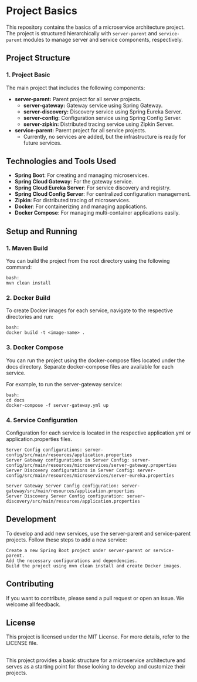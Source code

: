 # Project Basics

This repository contains the basics of a microservice architecture project. The project is structured hierarchically with `server-parent` and `service-parent` modules to manage server and service components, respectively.

## Project Structure

### 1. Project Basic

The main project that includes the following components:

- **server-parent:** Parent project for all server projects.
  - **server-gateway:** Gateway service using Spring Gateway.
  - **server-discovery:** Discovery service using Spring Eureka Server.
  - **server-config:** Configuration service using Spring Config Server.
  - **server-zipkin:** Distributed tracing service using Zipkin Server.
- **service-parent:** Parent project for all service projects.
  - Currently, no services are added, but the infrastructure is ready for future services.

## Technologies and Tools Used

- **Spring Boot**: For creating and managing microservices.
- **Spring Cloud Gateway**: For the gateway service.
- **Spring Cloud Eureka Server**: For service discovery and registry.
- **Spring Cloud Config Server**: For centralized configuration management.
- **Zipkin**: For distributed tracing of microservices.
- **Docker**: For containerizing and managing applications.
- **Docker Compose**: For managing multi-container applications easily.

## Setup and Running

### 1. Maven Build

You can build the project from the root directory using the following command:

	bash:
	mvn clean install

### 2. Docker Build

To create Docker images for each service, navigate to the respective directories and run:

	bash:
	docker build -t <image-name> .

### 3. Docker Compose

You can run the project using the docker-compose files located under the docs directory. Separate docker-compose files are available for each service.

For example, to run the server-gateway service:

	bash:
	cd docs
	docker-compose -f server-gateway.yml up

### 4. Service Configuration

Configuration for each service is located in the respective application.yml or application.properties files.

    Server Config configurations: server-config/src/main/resources/application.properties
	Server Gateway configurations in Server Config: server-config/src/main/resources/microservices/server-gateway.properties
    Server Discovery configurations in Server Config: server-config/src/main/resources/microservices/server-eureka.properties
	
	Server Gateway Server Config configuration: server-gateway/src/main/resources/application.properties
	Server Discovery Server Config configuration: server-discovery/src/main/resources/application.properties

## Development

To develop and add new services, use the server-parent and service-parent projects. Follow these steps to add a new service:

    Create a new Spring Boot project under server-parent or service-parent.
    Add the necessary configurations and dependencies.
    Build the project using mvn clean install and create Docker images.

## Contributing

If you want to contribute, please send a pull request or open an issue. We welcome all feedback.

## License

This project is licensed under the MIT License. For more details, refer to the LICENSE file.

##
This project provides a basic structure for a microservice architecture and serves as a starting point for those looking to develop and customize their projects.
